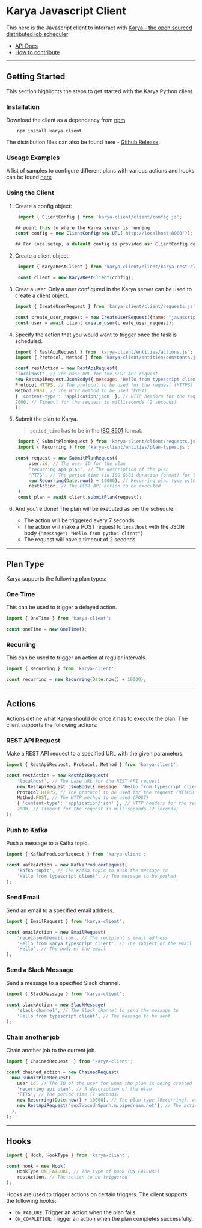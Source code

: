 # Karya Javascript Client

This here is the Javascript client to interract with [Karya - the open sourced distributed job scheduler](https://github.com/Saumya-Bhatt/karya)

- [API Docs](https://saumya-bhatt.github.io/karya-javascript-client)
- [How to contribute](./.github/CONTRIBUTING.md)

---

## Getting Started

This section highlights the steps to get started with the Karya Python client.

### Installation

Download the client as a dependency from [npm](https://www.npmjs.com/package/karya-client)

```shell
    npm install karya-client
```

The distribution files can also be found here - [Github Release](https://github.com/Saumya-Bhatt/karya-javascript-client/releases).

### Useage Examples

A list of samples to configure different plans with various actions and hooks can be found [here](./samples/)

### Using the Client

1. Create a config object:

   ```javascript
    import { ClientConfig } from 'karya-client/client/config.js';

   ## point this to where the Karya server is running
   const config = new ClientConfig(new URL('http://localhost:8080'));

   ## For localsetup, a default config is provided as: ClientConfig.dev()
   ```

2. Create a client object:

   ```javascript
    import { KaryaRestClient } from 'karya-client/client/karya-rest-client.js';

    const client = new KaryaRestClient(config);
    ```

3. Creat a user. Only a user configured in the Karya server can be used to create a client object.

    ```javascript
    import { CreateUserRequest } from 'karya-client/client/requests.js';
    
    const create_user_request = new CreateUserRequest({name: "javascript-client"});
    const user = await client.create_user(create_user_request);
    ```

4. Specify the action that you would want to trigger once the task is scheduled.

    ```javascript
    import { RestApiRequest } from 'karya-client/entities/actions.js';
    import { Protocol, Method } from 'karya-client/entities/constants.js';

    const restAction = new RestApiRequest(
    'localhost', // The base URL for the REST API request
    new RestApiRequest.JsonBody({ message: 'Hello from typescript client' }), // JSON body for the request
    Protocol.HTTPS, // The protocol to be used for the request (HTTPS)
    Method.POST, // The HTTP method to be used (POST)
    { 'content-type': 'application/json' }, // HTTP headers for the request
    2000, // Timeout for the request in milliseconds (2 seconds)
    );
    ```

5. Submit the plan to Karya.

   > `period_time` has to be in the [ISO 8601](https://en.wikipedia.org/wiki/ISO_8601#Durations) format.

   ```javascript
    import { SubmitPlanRequest } from 'karya-client/client/requests.js';
    import { Recurring } from 'karya-client/entities/plan-types.js';

   const request = new SubmitPlanRequest(
        user.id, // The user ID for the plan
        'recurring api plan', // The description of the plan
        'PT7S', // The period time (in ISO 8601 duration format) for the recurring plan
        new Recurring(Date.now() + 10000), // Recurring plan type with an end date 10 seconds from now
        restAction, // The REST API action to be executed
    );
    const plan = await client.submitPlan(request);
   ```

6. And you're done! The plan will be executed as per the schedule:

   - The action will be triggered every 7 seconds.
   - The action will make a POST request to `localhost` with the JSON body `{"message": "Hello from python client"}`
   - The request will have a timeout of 2 seconds.

---

## Plan Type

Karya supports the following plan types:

### One Time

This can be used to trigger a delayed action.

```javascript
import { OneTime } from 'karya-client';

const oneTime = new OneTime();
```

### Recurring

This can be used to trigger an action at regular intervals.

```javascript
import { Recurring } from 'karya-client';

const recurring = new Recurring(Date.now() + 10000);
```

---

## Actions

Actions define what Karya should do once it has to execute the plan. The client supports the following actions:

### REST API Request

Make a REST API request to a specified URL with the given parameters.

```javascript
import { RestApiRequest, Protocol, Method } from 'karya-client';

const restAction = new RestApiRequest(
    'localhost', // The base URL for the REST API request
    new RestApiRequest.JsonBody({ message: 'Hello from typescript client' }), // JSON body for the request
    Protocol.HTTPS, // The protocol to be used for the request (HTTPS)
    Method.POST, // The HTTP method to be used (POST)
    { 'content-type': 'application/json' }, // HTTP headers for the request
    2000, // Timeout for the request in milliseconds (2 seconds)
);
```

### Push to Kafka

Push a message to a Kafka topic.

```javascript
import { KafkaProducerRequest } from 'karya-client';

const kafkaAction = new KafkaProducerRequest(
    'kafka-topic', // The Kafka topic to push the message to
    'Hello from typescript client', // The message to be pushed
);
```

### Send Email

Send an email to a specified email address.

```javascript
import { EmailRequest } from 'karya-client';

const emailAction = new EmailRequest(
    'receipient@email.com', // The recipient's email address
    'Hello from karya typescript client', // The subject of the email
    'Hello', // The body of the email
);
```

### Send a Slack Message

Send a message to a specified Slack channel.

```javascript
import { SlackMessage } from 'karya-client';

const slackAction = new SlackMessage(
    'slack-channel', // The Slack channel to send the message to
    'Hello from typescript client', // The message to be sent
);
```

### Chain another job

Chain another job to the current job.

```javascript
import { ChainedRequest  } from 'karya-client';

const chained_action = new ChainedRequest(
  new SubmitPlanRequest(
    user.id, // The ID of the user for whom the plan is being created
    'recurring api plan', // A description of the plan
    'PT7S', // The period time (7 seconds)
    new Recurring(Date.now() + 10000), // The plan type (Recurring), with an end time in 10 seconds
    new RestApiRequest('eox7wbcodh9parh.m.pipedream.net'), // The action for the plan (sending an API request)
  ),
);
```

---

## Hooks


```javascript
import { Hook, HookType } from 'karya-client';

const hook = new Hook(
    HookType.ON_FAILURE, // The type of hook (ON_FAILURE)
    restAction, // The action to be triggered
);
```

Hooks are used to trigger actions on certain triggers. The client supports the following hooks:

- `ON_FAILURE`: Trigger an action when the plan fails.
- `ON_COMPLETION`: Trigger an action when the plan completes successfully.
